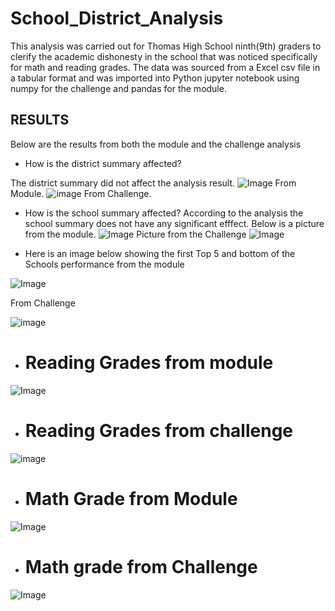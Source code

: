 # School_District_Analysis
This analysis was carried out for Thomas High School ninth(9th) graders to clerify the academic dishonesty in the school that was noticed specifically for math and reading grades. The data was sourced from a Excel csv file in a tabular format and was imported into Python jupyter notebook using numpy for the challenge and pandas for the module.

## RESULTS
Below are the results from both the module and the challenge analysis 
* How is the district summary affected? 

The district summary did not affect the analysis result.
![Image](https://github.com/Thaofeeqat/School_District_Analysis/blob/main/District%20Summary(M).png) From Module. 
![image](https://github.com/Thaofeeqat/School_District_Analysis/blob/main/District%20Summary(C).png) From Challenge.

* How is  the school summary affected?
According to the analysis the school summary does not have any significant efffect.
Below is a picture from the module.
![Image](https://github.com/Thaofeeqat/School_District_Analysis/blob/main/School%20Summary%20(M).png)
Picture from the Challenge
![Image](https://github.com/Thaofeeqat/School_District_Analysis/blob/main/School%20summary%20(c).png)

* Here is an image below showing the first Top 5 and bottom of the Schools performance from the module

![Image](https://github.com/Thaofeeqat/School_District_Analysis/blob/main/Top%20and%20bottom%205%20(M).png)

From Challenge 

![image](https://github.com/Thaofeeqat/School_District_Analysis/blob/main/Top%20and%20bottom%205%20(C).png)


* # Reading Grades from module

![Image](https://github.com/Thaofeeqat/School_District_Analysis/blob/main/Reading%20grade(M).png)

* # Reading Grades from challenge 

![image](https://github.com/Thaofeeqat/School_District_Analysis/blob/main/Reading%20grade(C).png)

* # Math Grade from Module

![Image](https://github.com/Thaofeeqat/School_District_Analysis/blob/main/math%20grade(M).png)
* # Math grade from Challenge 

![Image](https://github.com/Thaofeeqat/School_District_Analysis/blob/main/math%20grade(c).png)
